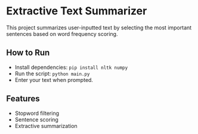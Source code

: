 # Extractive Text Summarizer

This project summarizes user-inputted text by selecting the most important sentences based on word frequency scoring.

## How to Run
- Install dependencies: `pip install nltk numpy`
- Run the script: `python main.py`
- Enter your text when prompted.

## Features
- Stopword filtering
- Sentence scoring
- Extractive summarization
